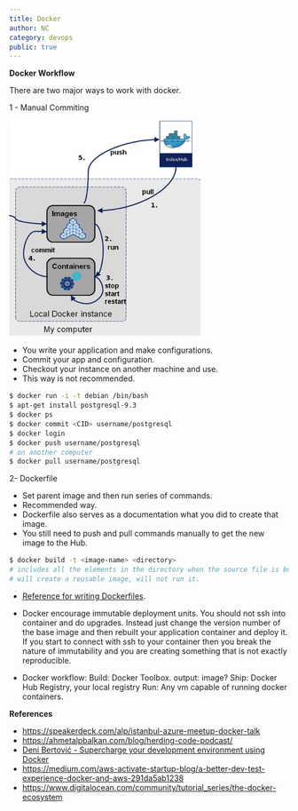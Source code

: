 ```yaml
---
title: Docker
author: NC
category: devops
public: true
---
```



**Docker Workflow**

There are two major ways to work with docker.

1 - Manual Commiting

![](/img/manual_image_creation.png)

- You write your application and make configurations.
- Commit your app and configuration.
- Checkout your instance on another machine and use.
- This way is not recommended.

```sh
$ docker run -i -t debian /bin/bash
$ apt-get install postgresql-9.3
$ docker ps
$ docker commit <CID> username/postgresql
$ docker login
$ docker push username/postgresql
# on another computer
$ docker pull username/postgresql
```

2- Dockerfile

- Set parent image and then run series of commands.
- Recommended way.
- Dockerfile also serves as a documentation what you did to create that image.
- You still need to push and pull commands manually to get the new image to the Hub.

```sh
$ docker build -t <image-name> <directory>
# includes all the elements in the directory when the source file is built to an image repository.
# will create a reusable image, will not run it.
```
- [Reference for writing Dockerfiles](https://docs.docker.com/reference/builder/).
- Docker encourage immutable deployment units. You should not ssh into container and do upgrades. Instead just change the version number of the base image and then rebuilt your application container and deploy it. If you start to connect with ssh to your container then you break the nature of immutability and you are creating something that is not exactly reproducible.


- Docker workflow:
Build: Docker Toolbox. output: image?
Ship: Docker Hub Registry, your local registry
Run: Any vm capable of running docker containers.


**References**

- <https://speakerdeck.com/alp/istanbul-azure-meetup-docker-talk>
- <https://ahmetalpbalkan.com/blog/herding-code-podcast/>
- [Deni Bertović - Supercharge your development environment using Docker](https://www.youtube.com/watch?v=Z_o5eaNZhZQ)
- <https://medium.com/aws-activate-startup-blog/a-better-dev-test-experience-docker-and-aws-291da5ab1238>
- <https://www.digitalocean.com/community/tutorial_series/the-docker-ecosystem>
